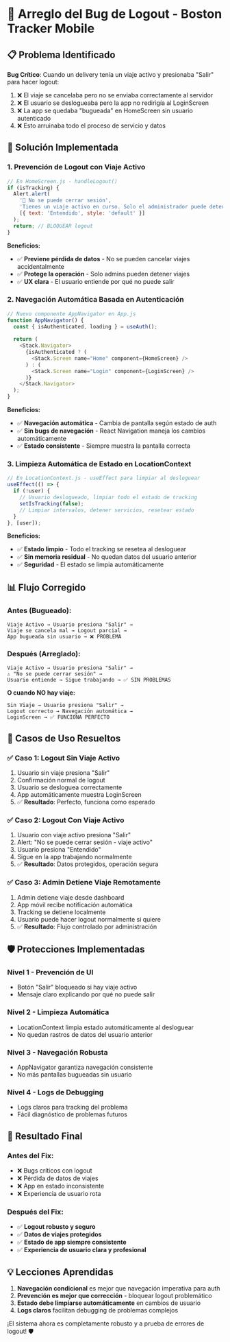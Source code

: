 # 🐛 Arreglo del Bug de Logout - Boston Tracker Mobile

## 📋 Problema Identificado

**Bug Crítico**: Cuando un delivery tenía un viaje activo y presionaba "Salir" para hacer logout:
1. ❌ El viaje se cancelaba pero no se enviaba correctamente al servidor
2. ❌ El usuario se deslogueaba pero la app no redirigía al LoginScreen 
3. ❌ La app se quedaba "bugueada" en HomeScreen sin usuario autenticado
4. ❌ Esto arruinaba todo el proceso de servicio y datos

## 🔧 Solución Implementada

### 1. **Prevención de Logout con Viaje Activo**
```javascript
// En HomeScreen.js - handleLogout()
if (isTracking) {
  Alert.alert(
    '🚨 No se puede cerrar sesión',
    'Tienes un viaje activo en curso. Solo el administrador puede detener el viaje desde el dashboard.',
    [{ text: 'Entendido', style: 'default' }]
  );
  return; // BLOQUEAR logout
}
```

**Beneficios:**
- ✅ **Previene pérdida de datos** - No se pueden cancelar viajes accidentalmente
- ✅ **Protege la operación** - Solo admins pueden detener viajes
- ✅ **UX clara** - El usuario entiende por qué no puede salir

### 2. **Navegación Automática Basada en Autenticación**
```javascript
// Nuevo componente AppNavigator en App.js
function AppNavigator() {
  const { isAuthenticated, loading } = useAuth();
  
  return (
    <Stack.Navigator>
      {isAuthenticated ? (
        <Stack.Screen name="Home" component={HomeScreen} />
      ) : (
        <Stack.Screen name="Login" component={LoginScreen} />
      )}
    </Stack.Navigator>
  );
}
```

**Beneficios:**
- ✅ **Navegación automática** - Cambia de pantalla según estado de auth
- ✅ **Sin bugs de navegación** - React Navigation maneja los cambios automáticamente
- ✅ **Estado consistente** - Siempre muestra la pantalla correcta

### 3. **Limpieza Automática de Estado en LocationContext**
```javascript
// En LocationContext.js - useEffect para limpiar al desloguear
useEffect(() => {
  if (!user) {
    // Usuario deslogueado, limpiar todo el estado de tracking
    setIsTracking(false);
    // Limpiar intervalos, detener servicios, resetear estado
  }
}, [user]);
```

**Beneficios:**
- ✅ **Estado limpio** - Todo el tracking se resetea al desloguear
- ✅ **Sin memoria residual** - No quedan datos del usuario anterior
- ✅ **Seguridad** - El estado se limpia automáticamente

## 📊 Flujo Corregido

### **Antes (Bugueado):**
```
Viaje Activo → Usuario presiona "Salir" → 
Viaje se cancela mal → Logout parcial → 
App bugueada sin usuario → ❌ PROBLEMA
```

### **Después (Arreglado):**
```
Viaje Activo → Usuario presiona "Salir" → 
⚠️ "No se puede cerrar sesión" → 
Usuario entiende → Sigue trabajando → ✅ SIN PROBLEMAS
```

**O cuando NO hay viaje:**
```
Sin Viaje → Usuario presiona "Salir" → 
Logout correcto → Navegación automática → 
LoginScreen → ✅ FUNCIONA PERFECTO
```

## 🎯 Casos de Uso Resueltos

### ✅ **Caso 1: Logout Sin Viaje Activo**
1. Usuario sin viaje presiona "Salir"
2. Confirmación normal de logout
3. Usuario se desloguea correctamente
4. App automáticamente muestra LoginScreen
5. ✅ **Resultado**: Perfecto, funciona como esperado

### ✅ **Caso 2: Logout Con Viaje Activo**  
1. Usuario con viaje activo presiona "Salir"
2. Alert: "No se puede cerrar sesión - viaje activo"
3. Usuario presiona "Entendido"
4. Sigue en la app trabajando normalmente
5. ✅ **Resultado**: Datos protegidos, operación segura

### ✅ **Caso 3: Admin Detiene Viaje Remotamente**
1. Admin detiene viaje desde dashboard
2. App móvil recibe notificación automática
3. Tracking se detiene localmente
4. Usuario puede hacer logout normalmente si quiere
5. ✅ **Resultado**: Flujo controlado por administración

## 🛡️ Protecciones Implementadas

### **Nivel 1 - Prevención de UI**
- Botón "Salir" bloqueado si hay viaje activo
- Mensaje claro explicando por qué no puede salir

### **Nivel 2 - Limpieza Automática**
- LocationContext limpia estado automáticamente al desloguear
- No quedan rastros de datos del usuario anterior

### **Nivel 3 - Navegación Robusta**
- AppNavigator garantiza navegación consistente
- No más pantallas bugueadas sin usuario

### **Nivel 4 - Logs de Debugging**
- Logs claros para tracking del problema
- Fácil diagnóstico de problemas futuros

## 🎉 Resultado Final

### **Antes del Fix:**
- ❌ Bugs críticos con logout
- ❌ Pérdida de datos de viajes
- ❌ App en estado inconsistente  
- ❌ Experiencia de usuario rota

### **Después del Fix:**
- ✅ **Logout robusto y seguro**
- ✅ **Datos de viajes protegidos** 
- ✅ **Estado de app siempre consistente**
- ✅ **Experiencia de usuario clara y profesional**

## 💡 Lecciones Aprendidas

1. **Navegación condicional** es mejor que navegación imperativa para auth
2. **Prevención es mejor que corrección** - bloquear logout problemático
3. **Estado debe limpiarse automáticamente** en cambios de usuario
4. **Logs claros** facilitan debugging de problemas complejos

¡El sistema ahora es completamente robusto y a prueba de errores de logout! 🛡️
